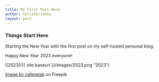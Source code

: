 ```yaml
---
title: My First Post Here
author: nitishkrishna
layout: post
---
```


### Things Start Here

Starting the New Year with the first post on my self-hosted personal blog.

Happy New Year 2023 everyone!

![2023]({{ site.baseurl }}/images/2023.png "2023")

[Image by callmetak](https://www.freepik.com/free-vector/year-2023-logo-fireworks-blue-background-vector-illustration_29083781.htm) on Freepik